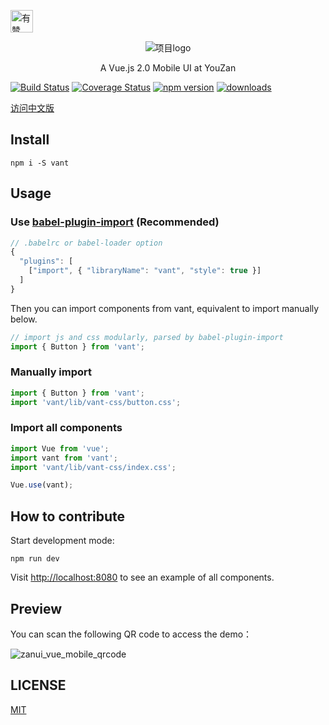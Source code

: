 <p>
    <a href="https://github.com/youzan/"><img alt="有赞logo" width="36px" src="https://img.yzcdn.cn/public_files/2017/02/09/e84aa8cbbf7852688c86218c1f3bbf17.png" alt="youzan">
    </a>
</p>
<p align="center">
    <img alt="项目logo" src="https://img.yzcdn.cn/upload_files/2017/04/20/FlkVrSlOr-SGK9qQqtilN6-IFZyT.png">
</p>
<p align="center">A Vue.js 2.0 Mobile UI at YouZan</p>

[![Build Status](https://travis-ci.org/youzan/vant.svg?branch=master)](https://travis-ci.org/youzan/vant) [![Coverage Status](https://img.shields.io/codecov/c/github/youzan/vant/dev.svg)](https://codecov.io/github/youzan/vant?branch=dev) [![npm version](https://img.shields.io/npm/v/vant.svg?style=flat)](https://www.npmjs.com/package/vant) [![downloads](https://img.shields.io/npm/dt/vant.svg)](https://www.npmjs.com/package/vant) 
 
[访问中文版](./README.zh-CN.md)

## Install

```shell
npm i -S vant
```
 
## Usage

### Use [babel-plugin-import](https://github.com/ant-design/babel-plugin-import) (Recommended)

   ```js
   // .babelrc or babel-loader option
   {
     "plugins": [
       ["import", { "libraryName": "vant", "style": true }]
     ]
   }
   ```

   Then you can import components from vant, equivalent to import manually below.

   ```js
   // import js and css modularly, parsed by babel-plugin-import
   import { Button } from 'vant';
   ```

### Manually import

   ```jsx
   import { Button } from 'vant';
   import 'vant/lib/vant-css/button.css';
   ```
 
 
### Import all components
 
```javascript
import Vue from 'vue';
import vant from 'vant';
import 'vant/lib/vant-css/index.css';

Vue.use(vant);
```
 
## How to contribute

Start development mode:

```shell
npm run dev
```

Visit [http://localhost:8080](http://localhost:8080) to see an example of all components.

## Preview

You can scan the following QR code to access the demo：

![zanui_vue_mobile_qrcode](https://img.yzcdn.cn/v2/image/youzanyun/zanui/pc/zanui_vue_mobile_preview_03.png)
 
## LICENSE

[MIT](https://zh.wikipedia.org/wiki/MIT%E8%A8%B1%E5%8F%AF%E8%AD%89)
